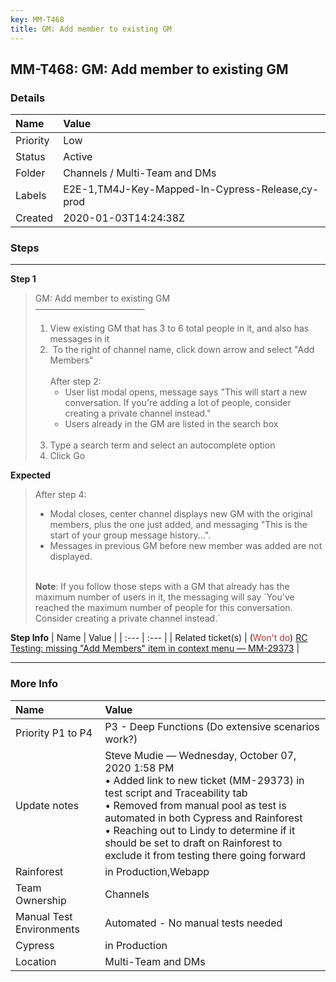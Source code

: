 ```yaml
---
key: MM-T468
title: GM: Add member to existing GM
---
```


## MM-T468: GM: Add member to existing GM

### Details

| Name     | Value                                            |
| :------- | :----------------------------------------------- |
| Priority | Low                                              |
| Status   | Active                                           |
| Folder   | Channels / Multi-Team and DMs                    |
| Labels   | E2E-1,TM4J-Key-Mapped-In-Cypress-Release,cy-prod |
| Created  | 2020-01-03T14:24:38Z                             |

### Steps

<hr/>

**Step 1**

> <article>GM: Add member to existing GM<br />–––––––––––––––––––––––––<ol><li>View existing GM that has 3 to 6 total people in it, and also has messages in it</li><li> To the right of channel name, click down arrow and select "Add Members"<br /><br />After step 2:<ul><li>User list modal opens, message says "This will start a new conversation. If you're adding a lot of people, consider creating a private channel instead."</li><li>Users already in the GM are listed in the search box<br /><br /></li></ul></li><li>Type a search term and select an autocomplete option</li><li>Click Go</li></ol></article>

**Expected**

> <article>After step 4:<ul><li>Modal closes, center channel displays new GM with the original members, plus the one just added, and messaging "This is the start of your group message history...".</li><li>Messages in previous GM before new member was added are not displayed.<br /><br /></li></ul><strong>Note</strong>: If you follow those steps with a GM that already has the maximum number of users in it, the messaging will say `You've reached the maximum number of people for this conversation. Consider creating a private channel instead.`</article>

**Step Info**
| Name | Value |
| :--- | :--- |
| Related ticket(s) | (<span style="color:rgb(184, 49, 47)">Won't do</span>) <a href="https://mattermost.atlassian.net/browse/MM-29373">RC Testing: missing "Add Members" item in context menu — MM-29373</a> |

<hr/>

### More Info

| Name                     | Value                                                                                                                                                                                                                                                                                                                                                    |
| :----------------------- | :------------------------------------------------------------------------------------------------------------------------------------------------------------------------------------------------------------------------------------------------------------------------------------------------------------------------------------------------------- |
| Priority P1 to P4        | P3 - Deep Functions (Do extensive scenarios work?)                                                                                                                                                                                                                                                                                                       |
| Update notes             | Steve Mudie — Wednesday, October 07, 2020 1:58 PM<br />• Added link to new ticket (MM-29373) in test script and Traceability tab<br />• Removed from manual pool as test is automated in both Cypress and Rainforest<br />• Reaching out to Lindy to determine if it should be set to draft on Rainforest to exclude it from testing there going forward |
| Rainforest               | in Production,Webapp                                                                                                                                                                                                                                                                                                                                     |
| Team Ownership           | Channels                                                                                                                                                                                                                                                                                                                                                 |
| Manual Test Environments | Automated - No manual tests needed                                                                                                                                                                                                                                                                                                                       |
| Cypress                  | in Production                                                                                                                                                                                                                                                                                                                                            |
| Location                 | Multi-Team and DMs                                                                                                                                                                                                                                                                                                                                       |
